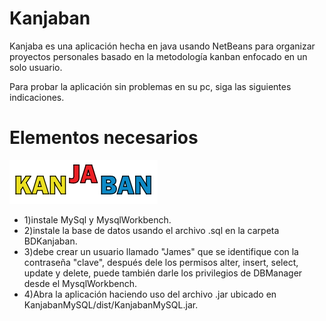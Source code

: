 #  Kanjaban

Kanjaba es una aplicación hecha en java usando NetBeans para organizar proyectos personales basado en la metodología kanban enfocado en un solo usuario.

Para probar la aplicación sin problemas en su pc, siga las siguientes indicaciones.

# Elementos necesarios

![](https://github.com/BrandonGrimaldoM/Kanjaban/blob/master/KanjabanMySQL/build/classes/AppImages/KANJABAN.png)

- 1)instale MySql y MysqlWorkbench.
- 2)instale la base de datos usando el archivo .sql en la carpeta BDKanjaban.
- 3)debe crear un usuario llamado "James" que se identifique con la contraseña "clave", después dele los permisos alter, insert, select, update y delete, puede también darle los privilegios de DBManager desde el MysqlWorkbench.
- 4)Abra la aplicación haciendo uso del archivo .jar ubicado en KanjabanMySQL/dist/KanjabanMySQL.jar.
